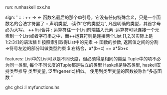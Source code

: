 
run:
	runhaskell xxx.hs

sign:
    ' :: : ++ -> <-
    函数名最后的那个单引号，它没有任何特殊含义，只是一个函数名的合法字符罢了
    :: 声明类型, ::读作“它的类型为”, 凡是明确的类型，其首字母必为大写。
    ++ list合并
    : 运算符往一个List前端插入元素
        :运算符可以连接一个元素到一个List或者字符串之中，而++运算符则是连接两个List
        [1,2,3]实际上是1:2:3:[]的语法糖
    !! 按照索引取得List中的元素
    -> 函数的参数, 返回值之间的分割
    =>符号左边的部分叫做类型约束
    $ 右结合，a*(b+c) ==  a*$b+c

features:
    List中的List可以是不同长度，但必须得是相同的类型
    Tuple中的项不必为同一类型, 每个不同长度的Tuple都是独立的类型
    Haskell是静态类型, haskell支持类型推导
    类型变量, 泛型(generic)相似。
        使用到类型变量的函数被称作“多态函数 ”
       


ghc
ghci
	:l myfunctions.hs

